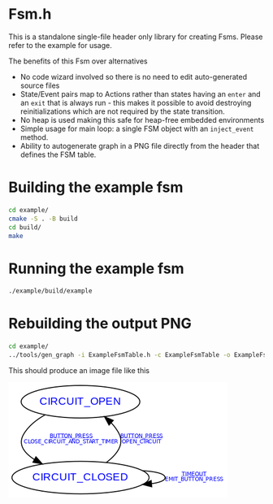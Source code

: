 # Fsm.h

This is a standalone single-file header only library for creating Fsms.  Please refer to the
example for usage.

The benefits of this Fsm over alternatives

* No code wizard involved so there is no need to edit auto-generated source files
* State/Event pairs map to Actions rather than states having an `enter` and an `exit` that is always
run - this makes it possible to avoid destroying reinitializations which are not required by the
state transition.
* No heap is used making this safe for heap-free embedded environments
* Simple usage for main loop: a single FSM object with an `inject_event` method.
* Ability to autogenerate graph in a PNG file directly from the header that defines the FSM table.

# Building the example fsm

```sh
cd example/
cmake -S . -B build
cd build/
make
```

# Running the example fsm
```sh
./example/build/example
```

# Rebuilding the output PNG
```sh
cd example/
../tools/gen_graph -i ExampleFsmTable.h -c ExampleFsmTable -o ExampleFsm.png
```

This should produce an image file like this

![alt text](example/ExampleFsm.png "Example FSM")
